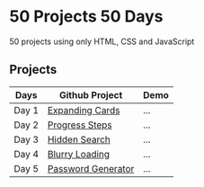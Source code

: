 # 50 Projects 50 Days

50 projects using only HTML, CSS and JavaScript
## Projects
| Days | Github Project | Demo |
| --- | --- | --- |
| Day 1 | [Expanding Cards](/expanding-cards/) | ... |
| Day 2 | [Progress Steps](/progress-steps/) | ... |
| Day 3 | [Hidden Search](/hidden-search/) | ... |
| Day 4 | [Blurry Loading](/blurry-loading/) | ... |
| Day 5 | [Password Generator](/password-generator/) | ... |